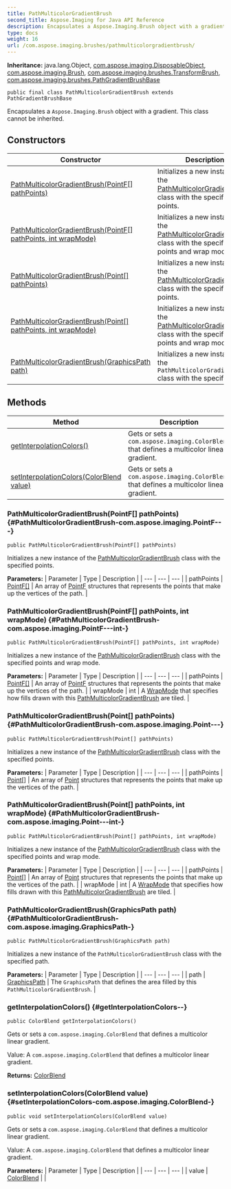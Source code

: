 ```yaml
---
title: PathMulticolorGradientBrush
second_title: Aspose.Imaging for Java API Reference
description: Encapsulates a Aspose.Imaging.Brush object with a gradient.
type: docs
weight: 16
url: /com.aspose.imaging.brushes/pathmulticolorgradientbrush/
---
```

**Inheritance:**
java.lang.Object, [com.aspose.imaging.DisposableObject](../../com.aspose.imaging/disposableobject), [com.aspose.imaging.Brush](../../com.aspose.imaging/brush), [com.aspose.imaging.brushes.TransformBrush](../../com.aspose.imaging.brushes/transformbrush), [com.aspose.imaging.brushes.PathGradientBrushBase](../../com.aspose.imaging.brushes/pathgradientbrushbase)
```
public final class PathMulticolorGradientBrush extends PathGradientBrushBase
```

Encapsulates a `Aspose.Imaging.Brush` object with a gradient. This class cannot be inherited.
## Constructors

| Constructor | Description |
| --- | --- |
| [PathMulticolorGradientBrush(PointF[] pathPoints)](#PathMulticolorGradientBrush-com.aspose.imaging.PointF---) | Initializes a new instance of the [PathMulticolorGradientBrush](../../com.aspose.imaging.brushes/pathmulticolorgradientbrush) class with the specified points. |
| [PathMulticolorGradientBrush(PointF[] pathPoints, int wrapMode)](#PathMulticolorGradientBrush-com.aspose.imaging.PointF---int-) | Initializes a new instance of the [PathMulticolorGradientBrush](../../com.aspose.imaging.brushes/pathmulticolorgradientbrush) class with the specified points and wrap mode. |
| [PathMulticolorGradientBrush(Point[] pathPoints)](#PathMulticolorGradientBrush-com.aspose.imaging.Point---) | Initializes a new instance of the [PathMulticolorGradientBrush](../../com.aspose.imaging.brushes/pathmulticolorgradientbrush) class with the specified points. |
| [PathMulticolorGradientBrush(Point[] pathPoints, int wrapMode)](#PathMulticolorGradientBrush-com.aspose.imaging.Point---int-) | Initializes a new instance of the [PathMulticolorGradientBrush](../../com.aspose.imaging.brushes/pathmulticolorgradientbrush) class with the specified points and wrap mode. |
| [PathMulticolorGradientBrush(GraphicsPath path)](#PathMulticolorGradientBrush-com.aspose.imaging.GraphicsPath-) | Initializes a new instance of the `PathMulticolorGradientBrush` class with the specified path. |
## Methods

| Method | Description |
| --- | --- |
| [getInterpolationColors()](#getInterpolationColors--) | Gets or sets a `com.aspose.imaging.ColorBlend` that defines a multicolor linear gradient. |
| [setInterpolationColors(ColorBlend value)](#setInterpolationColors-com.aspose.imaging.ColorBlend-) | Gets or sets a `com.aspose.imaging.ColorBlend` that defines a multicolor linear gradient. |
### PathMulticolorGradientBrush(PointF[] pathPoints) {#PathMulticolorGradientBrush-com.aspose.imaging.PointF---}
```
public PathMulticolorGradientBrush(PointF[] pathPoints)
```


Initializes a new instance of the [PathMulticolorGradientBrush](../../com.aspose.imaging.brushes/pathmulticolorgradientbrush) class with the specified points.

**Parameters:**
| Parameter | Type | Description |
| --- | --- | --- |
| pathPoints | [PointF\[\]](../../com.aspose.imaging/pointf) | An array of [PointF](../../com.aspose.imaging/pointf) structures that represents the points that make up the vertices of the path. |

### PathMulticolorGradientBrush(PointF[] pathPoints, int wrapMode) {#PathMulticolorGradientBrush-com.aspose.imaging.PointF---int-}
```
public PathMulticolorGradientBrush(PointF[] pathPoints, int wrapMode)
```


Initializes a new instance of the [PathMulticolorGradientBrush](../../com.aspose.imaging.brushes/pathmulticolorgradientbrush) class with the specified points and wrap mode.

**Parameters:**
| Parameter | Type | Description |
| --- | --- | --- |
| pathPoints | [PointF\[\]](../../com.aspose.imaging/pointf) | An array of [PointF](../../com.aspose.imaging/pointf) structures that represents the points that make up the vertices of the path. |
| wrapMode | int | A [WrapMode](../../com.aspose.imaging/wrapmode) that specifies how fills drawn with this [PathMulticolorGradientBrush](../../com.aspose.imaging.brushes/pathmulticolorgradientbrush) are tiled. |

### PathMulticolorGradientBrush(Point[] pathPoints) {#PathMulticolorGradientBrush-com.aspose.imaging.Point---}
```
public PathMulticolorGradientBrush(Point[] pathPoints)
```


Initializes a new instance of the [PathMulticolorGradientBrush](../../com.aspose.imaging.brushes/pathmulticolorgradientbrush) class with the specified points.

**Parameters:**
| Parameter | Type | Description |
| --- | --- | --- |
| pathPoints | [Point\[\]](../../com.aspose.imaging/point) | An array of [Point](../../com.aspose.imaging/point) structures that represents the points that make up the vertices of the path. |

### PathMulticolorGradientBrush(Point[] pathPoints, int wrapMode) {#PathMulticolorGradientBrush-com.aspose.imaging.Point---int-}
```
public PathMulticolorGradientBrush(Point[] pathPoints, int wrapMode)
```


Initializes a new instance of the [PathMulticolorGradientBrush](../../com.aspose.imaging.brushes/pathmulticolorgradientbrush) class with the specified points and wrap mode.

**Parameters:**
| Parameter | Type | Description |
| --- | --- | --- |
| pathPoints | [Point\[\]](../../com.aspose.imaging/point) | An array of [Point](../../com.aspose.imaging/point) structures that represents the points that make up the vertices of the path. |
| wrapMode | int | A [WrapMode](../../com.aspose.imaging/wrapmode) that specifies how fills drawn with this [PathMulticolorGradientBrush](../../com.aspose.imaging.brushes/pathmulticolorgradientbrush) are tiled. |

### PathMulticolorGradientBrush(GraphicsPath path) {#PathMulticolorGradientBrush-com.aspose.imaging.GraphicsPath-}
```
public PathMulticolorGradientBrush(GraphicsPath path)
```


Initializes a new instance of the `PathMulticolorGradientBrush` class with the specified path.

**Parameters:**
| Parameter | Type | Description |
| --- | --- | --- |
| path | [GraphicsPath](../../com.aspose.imaging/graphicspath) | The `GraphicsPath` that defines the area filled by this `PathMulticolorGradientBrush`. |

### getInterpolationColors() {#getInterpolationColors--}
```
public ColorBlend getInterpolationColors()
```


Gets or sets a `com.aspose.imaging.ColorBlend` that defines a multicolor linear gradient.

Value: A `com.aspose.imaging.ColorBlend` that defines a multicolor linear gradient.

**Returns:**
[ColorBlend](../../com.aspose.imaging/colorblend)
### setInterpolationColors(ColorBlend value) {#setInterpolationColors-com.aspose.imaging.ColorBlend-}
```
public void setInterpolationColors(ColorBlend value)
```


Gets or sets a `com.aspose.imaging.ColorBlend` that defines a multicolor linear gradient.

Value: A `com.aspose.imaging.ColorBlend` that defines a multicolor linear gradient.

**Parameters:**
| Parameter | Type | Description |
| --- | --- | --- |
| value | [ColorBlend](../../com.aspose.imaging/colorblend) |  |

